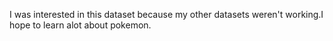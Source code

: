 I was interested in this dataset because my other datasets weren't working.I hope to learn alot about pokemon.